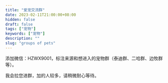 ```yaml
---
title: "爱宠交流群"
date: 2023-02-11T21:00:00+08:00
hidden: false
draft: false
tags: ["宠物"]
keywords: ["宠物"]
description: ""
slug: "groups of pets"
---
```


添加微信：HZWX9001，标注来源和想进入的宠物群（泰迪群、二哈群、边牧群等）。

我会拉您进群，加的人较多，请稍微耐心等待。



